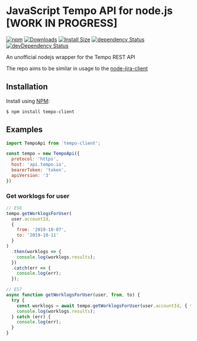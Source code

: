 # JavaScript Tempo API for node.js [WORK IN PROGRESS]

[![npm](https://img.shields.io/npm/v/tempo-client.svg)](https://www.npmjs.package/tempo-client)
[![Downloads](https://img.shields.io/npm/dm/tempo-client.svg)](https://npmjs.com/tempo-client)
[![Install Size](https://packagephobia.now.sh/badge?p=tempo-client)](https://packagephobia.now.sh/result?p=tempo-client)
[![dependency Status](https://david-dm.org/leifgehrmann/node-tempo-client/status.svg)](https://david-dm.org/leifgehrmann/node-tempo-client)
[![devDependency Status](https://david-dm.org/leifgehrmann/node-tempo-client/dev-status.svg)](https://david-dm.org/leifgehrmann/node-tempo-client?type=dev)

An unofficial nodejs wrapper for the Tempo REST API

The repo aims to be similar in usage to the [node-jira-client](https://github.com/jira-node/node-jira-client)

## Installation

Install using [NPM](https://npmjs.org):

```shell
$ npm install tempo-client
```

## Examples

```javascript
import TempoApi from 'tempo-client';

const tempo = new TempoApi({
  protocol: 'https',
  host: 'api.tempo.io',
  bearerToken: 'token',
  apiVersion: '3'
})
```

### Get worklogs for user

```javascript
// ES6
tempo.getWorklogsForUser(
  user.accountId,
  {
    from: '2019-10-07',
    to: '2019-10-11'
  }
)
  .then(worklogs => {
    console.log(worklogs.results);
  })
  .catch(err => {
    console.log(err);
  });

// ES7
async function getWorklogsForUser(user, from, to) {
  try {
    const worklogs = await tempo.getWorklogsForUser(user.accountId, { from, to });
    console.log(worklogs.results);
  } catch (err) {
    console.log(err);
  }
}
```
